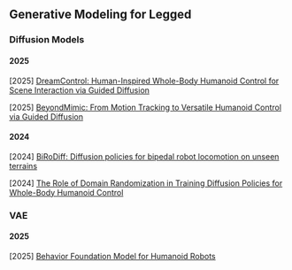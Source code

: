 ## Generative Modeling for Legged

### Diffusion Models

#### 2025

[2025] [DreamControl: Human-Inspired Whole-Body Humanoid Control for Scene Interaction via Guided Diffusion](https://www.arxiv.org/abs/2509.14353)

[2025] [BeyondMimic: From Motion Tracking to Versatile Humanoid Control via Guided Diffusion](https://arxiv.org/abs/2508.08241)



#### 2024

[2024] [BiRoDiff: Diffusion policies for bipedal robot locomotion on unseen terrains](https://arxiv.org/abs/2407.05424)

[2024] [The Role of Domain Randomization in Training Diffusion Policies for Whole-Body Humanoid Control](https://arxiv.org/abs/2411.01349)



### VAE

#### 2025

[2025] [Behavior Foundation Model for Humanoid Robots](https://arxiv.org/abs/2509.13780)